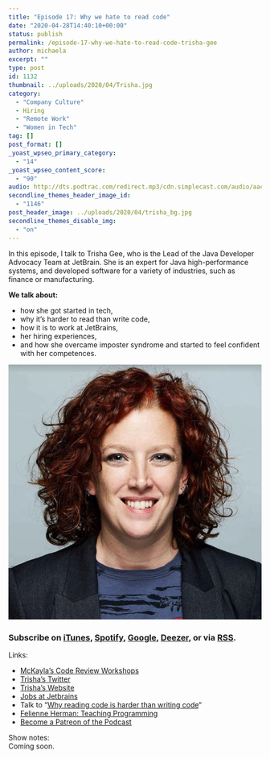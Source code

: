 ```yaml
---
title: "Episode 17: Why we hate to read code"
date: "2020-04-28T14:40:10+00:00"
status: publish
permalink: /episode-17-why-we-hate-to-read-code-trisha-gee
author: michaela
excerpt: ""
type: post
id: 1132
thumbnail: ../uploads/2020/04/Trisha.jpg
category:
  - "Company Culture"
  - Hiring
  - "Remote Work"
  - "Women in Tech"
tag: []
post_format: []
_yoast_wpseo_primary_category:
  - "14"
_yoast_wpseo_content_score:
  - "90"
audio: http://dts.podtrac.com/redirect.mp3/cdn.simplecast.com/audio/aaca90/aaca909a-e34f-49ae-a86f-f59e4fa807f0/b3702e2b-afde-4332-946d-d4d08dfb3d44/trisha-gee-audio-ready_tc.mp3
secondline_themes_header_image_id:
  - "1146"
post_header_image: ../uploads/2020/04/trisha_bg.jpg
secondline_themes_disable_img:
  - "on"
---
```


In this episode, I talk to Trisha Gee, who is the Lead of the Java Developer Advocacy Team at JetBrain. She is an expert for Java high-performance systems, and developed software for a variety of industries, such as finance or manufacturing.

**We talk about:**

- how she got started in tech,
- why it’s harder to read than write code,
- how it is to work at JetBrains,
- her hiring experiences,
- and how she overcame imposter syndrome and started to feel confident with her competences.

![](../uploads/2020/04/Trisha.jpg)

### Subscribe on [iTunes](https://podcasts.apple.com/at/podcast/software-engineering-unlocked/id1477527378?l=en), [Spotify](https://open.spotify.com/show/2wz1OneBIDXpbBYeuyIsJL?si=2I0R0HuaTLK6RT0f7lDIFg), [Google](https://www.google.com/podcasts?feed=aHR0cHM6Ly9mZWVkcy5zaW1wbGVjYXN0LmNvbS9LMV9tdjBDSg%3D%3D), [Deezer](https://www.deezer.com/show/465682), or via [RSS](https://www.software-engineering-unlocked.com/subscribe/).

Links:

- [McKayla’s Code Review Workshops](https://www.michaelagreiler.com/workshops/)
- [Trisha’s Twitter](https://twitter.com/trisha_gee)
- [Trisha’s Website](http://trishagee.github.io/)
- [Jobs at Jetbrains](https://www.jetbrains.com/careers/jobs/)
- Talk to “[Why reading code is harder than writing code](https://trishagee.github.io/presentation/reading_code/)“
- [Felienne Herman: Teaching Programming](https://www.youtube.com/watch?v=g1ib43q3uXQ)
- [Become a Patreon of the Podcast](https://www.patreon.com/doctormckayla)

Show notes:  
Coming soon.
